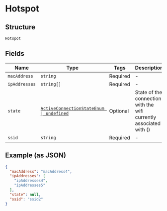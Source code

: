 
# Hotspot

## Structure

`Hotspot`

## Fields

| Name | Type | Tags | Description |
|  --- | --- | --- | --- |
| `macAddress` | `string` | Required | - |
| `ipAddresses` | `string[]` | Required | - |
| `state` | [`ActiveConnectionStateEnum \| undefined`](/doc/models/active-connection-state-enum.md) | Optional | State of the connection with the wifi currently associated with () |
| `ssid` | `string` | Required | - |

## Example (as JSON)

```json
{
  "macAddress": "macAddress4",
  "ipAddresses": [
    "ipAddresses4",
    "ipAddresses5"
  ],
  "state": null,
  "ssid": "ssid2"
}
```

